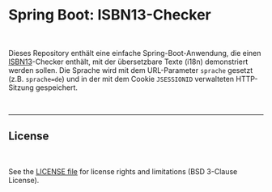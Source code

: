 # Spring Boot: ISBN13-Checker #

<br>

Dieses Repository enthält eine einfache Spring-Boot-Anwendung, die einen 
[ISBN13](https://de.wikipedia.org/wiki/Internationale_Standardbuchnummer#ISBN-13)-Checker 
enthält, mit der übersetzbare Texte (i18n) demonstriert werden sollen. Die Sprache wird
mit dem URL-Parameter `sprache` gesetzt (z.B. `sprache=de`) und in der mit dem Cookie
`JSESSIONID` verwalteten HTTP-Sitzung gespeichert.

<br>

----

## License ##

<br>

See the [LICENSE file](LICENSE.md) for license rights and limitations (BSD 3-Clause License).

<br>
